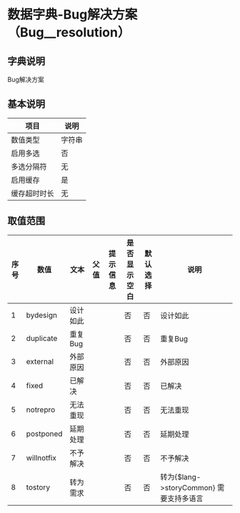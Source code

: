# 数据字典-Bug解决方案（Bug__resolution）
## 字典说明
Bug解决方案

## 基本说明
| 项目 | 说明 |
| ---- | ---- |
| 数值类型 | 字符串 |
| 启用多选 | 否 |
| 多选分隔符 | 无 |
| 启用缓存 | 是 |
| 缓存超时时长 | 无 |

## 取值范围
| 序号 | 数值 | 文本 | 父值 | 提示信息 | 是否显示空白 | 默认选择 | 说明 |
| ---- | ---- | ---- | ---- | ---- | ---- | ---- | ---- |
| 1 | bydesign | 设计如此 |  |  | 否 | 否 | 设计如此 |
| 2 | duplicate | 重复Bug |  |  | 否 | 否 | 重复Bug |
| 3 | external | 外部原因 |  |  | 否 | 否 | 外部原因 |
| 4 | fixed | 已解决 |  |  | 否 | 否 | 已解决 |
| 5 | notrepro | 无法重现 |  |  | 否 | 否 | 无法重现 |
| 6 | postponed | 延期处理 |  |  | 否 | 否 | 延期处理 |
| 7 | willnotfix | 不予解决 |  |  | 否 | 否 | 不予解决 |
| 8 | tostory | 转为需求 |  |  | 否 | 否 | 转为{$lang->storyCommon}   需要支持多语言 |

